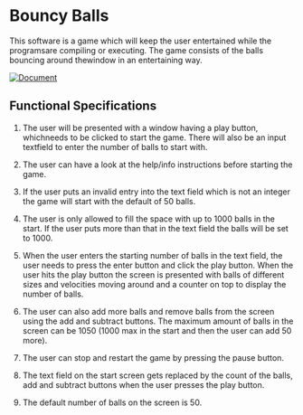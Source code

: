 # Bouncy Balls

This software is a game which will keep the user entertained while the programsare compiling or executing.  The game consists of the balls bouncing around thewindow in an entertaining way.

[![Document](https://zenodo.org/badge/201963539.svg)](https://sites.google.com/brown.edu/csci1951u/assignments?authuser=0)

## Functional Specifications

1. The  user  will  be  presented  with  a  window  having  a  play  button,  whichneeds to be clicked to start the game.  There will also be an input textfield to enter the number of balls to start with.
2. The user can have a look at the help/info instructions before starting the game.
3. If the user puts an invalid entry into the text field which is not an integer the game will start with the default of 50 balls.
4. The user is only allowed to fill the space with up to 1000 balls in the start. If the user puts more than that in the text field the balls will be set to 1000.

5. When the user enters the starting number of balls in the text field, the user needs to press the enter button and click the play button. When  the  user  hits  the  play  button  the  screen  is  presented  with  balls of  different  sizes  and  velocities  moving  around  and  a  counter  on  top  to display the number of balls.

6. The user can also add more balls and remove balls from the screen using the add and subtract buttons. The maximum amount of balls in the screen can be 1050 (1000 max in the start and then the user can add 50 more).

7. The user can stop and restart the game by pressing the pause button.

8. The text field on the start screen gets replaced by the count of the balls, add and subtract buttons when the user presses the play button.

9. The default number of balls on the screen is 50.